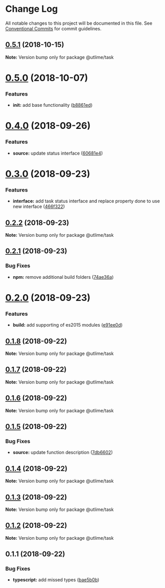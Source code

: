 # Change Log

All notable changes to this project will be documented in this file.
See [Conventional Commits](https://conventionalcommits.org) for commit guidelines.

## [0.5.1](https://github.com/utlime/monorepo/tree/master/packages/task/compare/@utlime/task@0.5.0...@utlime/task@0.5.1) (2018-10-15)

**Note:** Version bump only for package @utlime/task





<a name="0.5.0"></a>
# [0.5.0](https://github.com/utlime/monorepo/tree/master/packages/task/compare/@utlime/task@0.4.0...@utlime/task@0.5.0) (2018-10-07)


### Features

* **init:** add base functionality ([b8861ed](https://github.com/utlime/monorepo/tree/master/packages/task/commit/b8861ed))





<a name="0.4.0"></a>
# [0.4.0](https://github.com/utlime/monorepo/tree/master/packages/task/compare/@utlime/task@0.3.0...@utlime/task@0.4.0) (2018-09-26)


### Features

* **source:** update status interface ([60681e4](https://github.com/utlime/monorepo/tree/master/packages/task/commit/60681e4))





<a name="0.3.0"></a>
# [0.3.0](https://github.com/utlime/monorepo/tree/master/packages/task/compare/@utlime/task@0.2.2...@utlime/task@0.3.0) (2018-09-23)


### Features

* **interface:** add task status interface and replace property done to use new interface ([466f322](https://github.com/utlime/monorepo/tree/master/packages/task/commit/466f322))





<a name="0.2.2"></a>
## [0.2.2](https://github.com/utlime/monorepo/tree/master/packages/task/compare/@utlime/task@0.2.1...@utlime/task@0.2.2) (2018-09-23)

**Note:** Version bump only for package @utlime/task





<a name="0.2.1"></a>
## [0.2.1](https://github.com/utlime/monorepo/tree/master/packages/task/compare/@utlime/task@0.2.0...@utlime/task@0.2.1) (2018-09-23)


### Bug Fixes

* **npm:** remove additional build folders ([74ae36a](https://github.com/utlime/monorepo/tree/master/packages/task/commit/74ae36a))





<a name="0.2.0"></a>
# [0.2.0](https://github.com/utlime/monorepo/tree/master/packages/task/compare/@utlime/task@0.1.8...@utlime/task@0.2.0) (2018-09-23)


### Features

* **build:** add supporting of es2015 modules ([e91ee0d](https://github.com/utlime/monorepo/tree/master/packages/task/commit/e91ee0d))





<a name="0.1.8"></a>
## [0.1.8](https://github.com/utlime/monorepo/tree/master/packages/task/compare/@utlime/task@0.1.7...@utlime/task@0.1.8) (2018-09-22)

**Note:** Version bump only for package @utlime/task





<a name="0.1.7"></a>
## [0.1.7](https://github.com/utlime/monorepo/tree/master/packages/task/compare/@utlime/task@0.1.6...@utlime/task@0.1.7) (2018-09-22)

**Note:** Version bump only for package @utlime/task





<a name="0.1.6"></a>
## [0.1.6](https://github.com/utlime/monorepo/tree/master/packages/task/compare/@utlime/task@0.1.5...@utlime/task@0.1.6) (2018-09-22)

**Note:** Version bump only for package @utlime/task





<a name="0.1.5"></a>
## [0.1.5](https://github.com/utlime/monorepo/tree/master/packages/task/compare/@utlime/task@0.1.4...@utlime/task@0.1.5) (2018-09-22)


### Bug Fixes

* **source:** update function description ([7db6602](https://github.com/utlime/monorepo/tree/master/packages/task/commit/7db6602))





<a name="0.1.4"></a>
## [0.1.4](https://github.com/utlime/monorepo/tree/master/packages/task/compare/@utlime/task@0.1.3...@utlime/task@0.1.4) (2018-09-22)

**Note:** Version bump only for package @utlime/task





<a name="0.1.3"></a>
## [0.1.3](https://github.com/utlime/monorepo/compare/@utlime/task@0.1.2...@utlime/task@0.1.3) (2018-09-22)

**Note:** Version bump only for package @utlime/task





<a name="0.1.2"></a>
## [0.1.2](https://github.com/utlime/monorepo/compare/@utlime/task@0.1.1...@utlime/task@0.1.2) (2018-09-22)

**Note:** Version bump only for package @utlime/task





<a name="0.1.1"></a>
## 0.1.1 (2018-09-22)


### Bug Fixes

* **typescript:** add missed types ([bae5b0b](https://github.com/utlime/monorepo/commit/bae5b0b))
